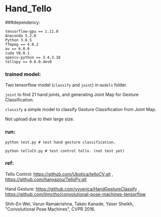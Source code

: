 # Hand_Tello

###dependency:

```
tensorflow-gpu == 1.11.0
Anaconda 5.2.0
Python 3.6.5
ffmpeg == 4.0.2
av == 6.0.0
cuda V8.0.1
opencv-python == 3.4.3.18
tellopy == 0.6.0.dev0
```

### trained model:
Two tensorflow model (`classify` and `joint`) in `models` folder.

`joint` to find 21 hand joints, and generating Joint Map for Gesture Classification.

`classify` a simple model to classify Gesture Classification from Joint Map.

Not upload due to their large size.


### run:

```shell
python test.py # test hand gesture classification.

python telloCV.py # test control tello. (not test yet)
```

### ref:

Tello Control: https://github.com/Ubotica/telloCV.git , https://github.com/hanyazou/TelloPy.git

Hand Gesture: https://github.com/yyyerica/HandGestureClassify , https://github.com/timctho/convolutional-pose-machines-tensorflow


Shih-En Wei, Varun Ramakrishna, Takeo Kanade, Yaser Sheikh, "Convolutional Pose Machines", CVPR 2016.
